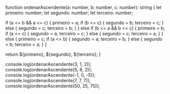 function ordenarAscendente(a: number, b: number, c: number): string {
  let primeiro: number;
  let segundo: number;
  let terceiro: number;

  if (a <= b && a <= c) {
    primeiro = a;
    if (b <= c) {
      segundo = b;
      terceiro = c;
    } else {
      segundo = c;
      terceiro = b;
    }
  } else if (b <= a && b <= c) {
    primeiro = b;
    if (a <= c) {
      segundo = a;
      terceiro = c;
    } else {
      segundo = c;
      terceiro = a;
    }
  } else {
    primeiro = c;
    if (a <= b) {
      segundo = a;
      terceiro = b;
    } else {
      segundo = b;
      terceiro = a;
    }
  }

  return ${primeiro}, ${segundo}, ${terceiro};
}

console.log(ordenarAscendente(3, 1, 2));   
console.log(ordenarAscendente(5, 8, 2));   
console.log(ordenarAscendente(-1, 0, -5)); 
console.log(ordenarAscendente(7, 7, 7));   
console.log(ordenarAscendente(50, 25, 75));